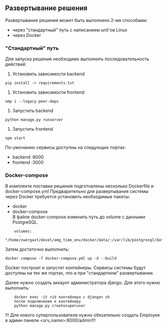 ## Развертывание решения
Развертывание решения может быть выполнено 2-мя способами:
- через "стандартный" путь с написанием unit'ов Linux
- через Docker
### "Стандартный" путь
Для запуска решения необходимо выполнить последовательность действий:
1. Установить зависимости backend 
```
pip install -r requirements.txt
```
1. Установить зависимости frontend
```
nmp i --legacy-peer-deps
```
1. Запустить backend 
```
python manage.py runserver
```
1. Запустить frontend
```
npm start
```
По-умочанию сервисы доступны на следующих портах:
- backend :8000
- frontend :3000
### Docker-compose
В комплекте поставки решения подготовлены несколько Dockerfile и docker-compose.yml
Предварительно для развертывания системы через Docker требуется установить необходимые пакеты:
- docker
- docker-compose  
В файле docker-compose изменить путь до volume с данными PostgreSQL.  
```
    volumes:
      - "/home/zwergaxt/devel/amg_time_env/docker/data/:/var/lib/postgresql/data"
```
Затем достаточно выполнить:
```
docker compose -f docker-compose.yml up -d --build
```
Docker построит и запустит контейнеры. Сервисы системы будут доступны на тех же портах, что и при "стандартном" развертывании.

Далее нужно создать аккаунт администратора django.
Для этого нужно выполнить:
```
    docker exec -it <id контейнера с django> sh
    после подключения к контейнеру
    python manage.py createsuperuser
```
!!! Для нового суперпользователя нужно обязательно создать Employee в админ панели <srv_name>:8000/admin!!!
